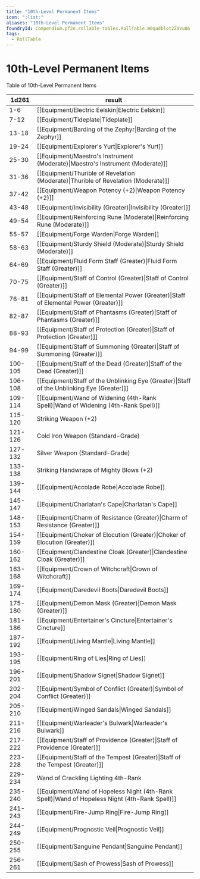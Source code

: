 ```yaml
---
title: "10th-Level Permanent Items"
icon: ":list:"
aliases: "10th-Level Permanent Items"
foundryId: Compendium.pf2e.rollable-tables.RollTable.W0qudblot2Z9Vu86
tags:
  - RollTable
---
```


# 10th-Level Permanent Items
<p>Table of 10th-Level Permanent Items</p>

| 1d261 | result |
|------|--------|
| 1-6 | [[Equipment/Electric Eelskin\|Electric Eelskin]] |
| 7-12 | [[Equipment/Tideplate\|Tideplate]] |
| 13-18 | [[Equipment/Barding of the Zephyr\|Barding of the Zephyr]] |
| 19-24 | [[Equipment/Explorer's Yurt\|Explorer's Yurt]] |
| 25-30 | [[Equipment/Maestro's Instrument (Moderate)\|Maestro's Instrument (Moderate)]] |
| 31-36 | [[Equipment/Thurible of Revelation (Moderate)\|Thurible of Revelation (Moderate)]] |
| 37-42 | [[Equipment/Weapon Potency (+2)\|Weapon Potency (+2)]] |
| 43-48 | [[Equipment/Invisibility (Greater)\|Invisibility (Greater)]] |
| 49-54 | [[Equipment/Reinforcing Rune (Moderate)\|Reinforcing Rune (Moderate)]] |
| 55-57 | [[Equipment/Forge Warden\|Forge Warden]] |
| 58-63 | [[Equipment/Sturdy Shield (Moderate)\|Sturdy Shield (Moderate)]] |
| 64-69 | [[Equipment/Fluid Form Staff (Greater)\|Fluid Form Staff (Greater)]] |
| 70-75 | [[Equipment/Staff of Control (Greater)\|Staff of Control (Greater)]] |
| 76-81 | [[Equipment/Staff of Elemental Power (Greater)\|Staff of Elemental Power (Greater)]] |
| 82-87 | [[Equipment/Staff of Phantasms (Greater)\|Staff of Phantasms (Greater)]] |
| 88-93 | [[Equipment/Staff of Protection (Greater)\|Staff of Protection (Greater)]] |
| 94-99 | [[Equipment/Staff of Summoning (Greater)\|Staff of Summoning (Greater)]] |
| 100-105 | [[Equipment/Staff of the Dead (Greater)\|Staff of the Dead (Greater)]] |
| 106-108 | [[Equipment/Staff of the Unblinking Eye (Greater)\|Staff of the Unblinking Eye (Greater)]] |
| 109-114 | [[Equipment/Wand of Widening (4th-Rank Spell)\|Wand of Widening (4th-Rank Spell)]] |
| 115-120 | Striking Weapon (+2) |
| 121-126 | Cold Iron Weapon (Standard-Grade) |
| 127-132 | Silver Weapon (Standard-Grade) |
| 133-138 | Striking Handwraps of Mighty Blows (+2) |
| 139-144 | [[Equipment/Accolade Robe\|Accolade Robe]] |
| 145-147 | [[Equipment/Charlatan's Cape\|Charlatan's Cape]] |
| 148-153 | [[Equipment/Charm of Resistance (Greater)\|Charm of Resistance (Greater)]] |
| 154-159 | [[Equipment/Choker of Elocution (Greater)\|Choker of Elocution (Greater)]] |
| 160-162 | [[Equipment/Clandestine Cloak (Greater)\|Clandestine Cloak (Greater)]] |
| 163-168 | [[Equipment/Crown of Witchcraft\|Crown of Witchcraft]] |
| 169-174 | [[Equipment/Daredevil Boots\|Daredevil Boots]] |
| 175-180 | [[Equipment/Demon Mask (Greater)\|Demon Mask (Greater)]] |
| 181-186 | [[Equipment/Entertainer's Cincture\|Entertainer's Cincture]] |
| 187-192 | [[Equipment/Living Mantle\|Living Mantle]] |
| 193-195 | [[Equipment/Ring of Lies\|Ring of Lies]] |
| 196-201 | [[Equipment/Shadow Signet\|Shadow Signet]] |
| 202-204 | [[Equipment/Symbol of Conflict (Greater)\|Symbol of Conflict (Greater)]] |
| 205-210 | [[Equipment/Winged Sandals\|Winged Sandals]] |
| 211-216 | [[Equipment/Warleader's Bulwark\|Warleader's Bulwark]] |
| 217-222 | [[Equipment/Staff of Providence (Greater)\|Staff of Providence (Greater)]] |
| 223-228 | [[Equipment/Staff of the Tempest (Greater)\|Staff of the Tempest (Greater)]] |
| 229-234 | Wand of Crackling Lighting 4th-Rank |
| 235-240 | [[Equipment/Wand of Hopeless Night (4th-Rank Spell)\|Wand of Hopeless Night (4th-Rank Spell)]] |
| 241-243 | [[Equipment/Fire-Jump Ring\|Fire-Jump Ring]] |
| 244-249 | [[Equipment/Prognostic Veil\|Prognostic Veil]] |
| 250-255 | [[Equipment/Sanguine Pendant\|Sanguine Pendant]] |
| 256-261 | [[Equipment/Sash of Prowess\|Sash of Prowess]] |
